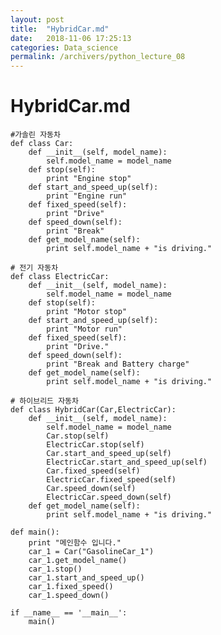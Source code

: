 ```yaml
---
layout: post
title:  "HybridCar.md"
date:   2018-11-06 17:25:13
categories: Data_science
permalink: /archivers/python_lecture_08
---
```

# HybridCar.md
    #가솔린 자동차
    def class Car:
        def __init__(self, model_name):
            self.model_name = model_name
        def stop(self):
            print "Engine stop"   
        def start_and_speed_up(self):
            print "Engine run"
        def fixed_speed(self):
            print "Drive"   
        def speed_down(self):
            print "Break"
        def get_model_name(self):
            print self.model_name + "is driving."

    # 전기 자동차        
    def class ElectricCar:
        def __init__(self, model_name):
            self.model_name = model_name  
        def stop(self):
            print "Motor stop"
        def start_and_speed_up(self):
            print "Motor run"
        def fixed_speed(self):
            print "Drive."
        def speed_down(self):
            print "Break and Battery charge"
        def get_model_name(self):
            print self.model_name + "is driving."
        
    # 하이브리드 자동차     
    def class HybridCar(Car,ElectricCar):
        def __init__(self, model_name):
            self.model_name = model_name
            Car.stop(self)
            ElectricCar.stop(self)
            Car.start_and_speed_up(self)
            ElectricCar.start_and_speed_up(self)
            Car.fixed_speed(self)
            ElectricCar.fixed_speed(self)
            Car.speed_down(self)
            ElectricCar.speed_down(self)  
        def get_model_name(self):
            print self.model_name + "is driving."

    def main():
        print "메인함수 입니다."
        car_1 = Car("GasolineCar_1")  
        car_1.get_model_name()
        car_1.stop()
        car_1.start_and_speed_up()
        car_1.fixed_speed()
        car_1.speed_down()

    if __name__ == '__main__':
        main()
